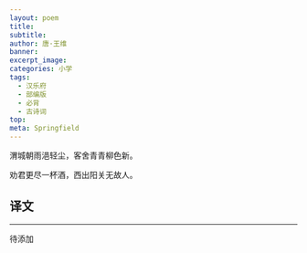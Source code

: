 ```yaml
---
layout: poem
title: 
subtitle: 
author: 唐·王维
banner: 
excerpt_image: 
categories: 小学
tags:
  - 汉乐府
  - 部编版
  - 必背
  - 古诗词
top: 
meta: Springfield
---
```


渭城朝雨浥轻尘，客舍青青柳色新。

劝君更尽一杯酒，西出阳关无故人。


## 译文

---

待添加